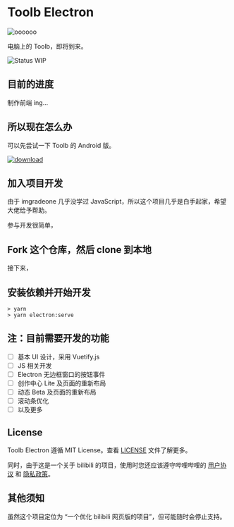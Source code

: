 # Toolb Electron

![oooooo](https://imgradeone.files.wordpress.com/2019/07/elec-toolb.png)

电脑上的 Toolb，即将到来。

![Status WIP](https://img.shields.io/badge/status-WIP-fa4694.svg)

## 目前的进度

制作前端 ing...

## 所以现在怎么办

可以先尝试一下 Toolb 的 Android 版。

<a href="https://github.com/imgradeone/ToolbReleases/releases/latest">![download](https://img.shields.io/badge/download-forAndroid-0080ff.svg?style=for-the-badge)</a>

## 加入项目开发

由于 imgradeone 几乎没学过 JavaScript，所以这个项目几乎是白手起家，希望大佬给予帮助。

参与开发很简单，

## Fork 这个仓库，然后 clone 到本地

接下来，

## 安装依赖并开始开发

```
> yarn
> yarn electron:serve
```

## 注：目前需要开发的功能

- [ ] 基本 UI 设计，采用 Vuetify.js
- [ ] JS 相关开发
- [ ] Electron 无边框窗口的按钮事件
- [ ] 创作中心 Lite 及页面的重新布局
- [ ] 动态 Beta 及页面的重新布局
- [ ] 滚动条优化
- [ ] 以及更多

## License

Toolb Electron 遵循 MIT License。查看 [LICENSE](./LICENSE) 文件了解更多。

同时，由于这是一个关于 bilibili 的项目，使用时您还应该遵守哔哩哔哩的 [用户协议](https://www.bilibili.com/protocal/licence.html) 和 [隐私政策](https://www.bilibili.com/blackboard/privacy-pc.html)。

## 其他须知

虽然这个项目定位为 “一个优化 bilibili 网页版的项目”，但可能随时会停止支持。
